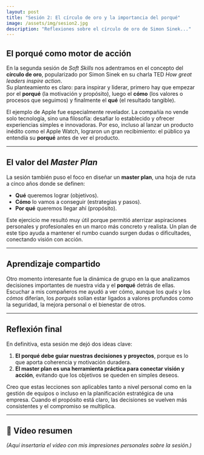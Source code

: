 ```yaml
---
layout: post
title: "Sesión 2: El círculo de oro y la importancia del porqué"
image: /assets/img/sesion2.jpg
description: "Reflexiones sobre el círculo de oro de Simon Sinek..."
---
```


## El porqué como motor de acción  

En la segunda sesión de *Soft Skills* nos adentramos en el concepto del **círculo de oro**, popularizado por Simon Sinek en su charla TED *How great leaders inspire action*.  
Su planteamiento es claro: para inspirar y liderar, primero hay que empezar por el **porqué** (la motivación y propósito), luego el **cómo** (los valores o procesos que seguimos) y finalmente el **qué** (el resultado tangible).  

El ejemplo de Apple fue especialmente revelador. La compañía no vende solo tecnología, sino una filosofía: desafiar lo establecido y ofrecer experiencias simples e innovadoras. Por eso, incluso al lanzar un producto inédito como el Apple Watch, lograron un gran recibimiento: el público ya entendía su **porqué** antes de ver el producto.  

---

## El valor del *Master Plan*  

La sesión también puso el foco en diseñar un **master plan**, una hoja de ruta a cinco años donde se definen:  

- **Qué** queremos lograr (objetivos).  
- **Cómo** lo vamos a conseguir (estrategias y pasos).  
- **Por qué** queremos llegar ahí (propósito).  

Este ejercicio me resultó muy útil porque permitió aterrizar aspiraciones personales y profesionales en un marco más concreto y realista. Un plan de este tipo ayuda a mantener el rumbo cuando surgen dudas o dificultades, conectando visión con acción.  

---

## Aprendizaje compartido  

Otro momento interesante fue la dinámica de grupo en la que analizamos decisiones importantes de nuestra vida y el **porqué** detrás de ellas. Escuchar a mis compañeros me ayudó a ver cómo, aunque los *qués* y los *cómos* diferían, los *porqués* solían estar ligados a valores profundos como la seguridad, la mejora personal o el bienestar de otros.  

---

## Reflexión final  

En definitiva, esta sesión me dejó dos ideas clave:  

1. **El porqué debe guiar nuestras decisiones y proyectos**, porque es lo que aporta coherencia y motivación duradera.  
2. **El master plan es una herramienta práctica para conectar visión y acción**, evitando que los objetivos se queden en simples deseos.  

Creo que estas lecciones son aplicables tanto a nivel personal como en la gestión de equipos o incluso en la planificación estratégica de una empresa. Cuando el propósito está claro, las decisiones se vuelven más consistentes y el compromiso se multiplica.  

---

## 🎥 Vídeo resumen  

*(Aquí insertaría el vídeo con mis impresiones personales sobre la sesión.)*
